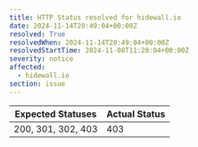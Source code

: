 ```yaml
---
title: HTTP Status resolved for hidewall.io
date: 2024-11-14T20:49:04+00:00Z
resolved: True
resolvedWhen: 2024-11-14T20:49:04+00:00Z
resolvedStartTime: 2024-11-08T11:28:04+00:00Z
severity: notice
affected:
  - hidewall.io
section: issue
---
```


| Expected Statuses | Actual Status  |
|-------------------|----------------|
| 200, 301, 302, 403 | 403 |
